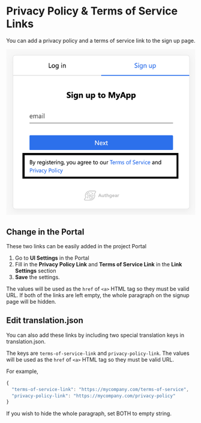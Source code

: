 # Privacy Policy & Terms of Service Links

You can add a privacy policy and a terms of service link to the sign up page.&#x20;

<img src="../../.gitbook/assets/privacy-terms-links-signup.png" alt="" data-size="original">&#x20;

## Change in the Portal

These two links can be easily added in the project Portal

1. Go to **UI Settings** in the Portal
2. Fill in the **Privacy Policy Link** and **Terms of Service Link** in the **Link Settings** section
3. **Save** the settings.

The values will be used as the `href` of `<a>` HTML tag so they must be valid URL. If both of the links are left empty, the whole paragraph on the signup page will be hidden.

## Edit translation.json

You can also add these links by including two special translation keys in translation.json.

The keys are `terms-of-service-link` and `privacy-policy-link`. The values will be used as the `href` of `<a>` HTML tag so they must be valid URL.

For example,

```javascript
{
  "terms-of-service-link": "https://mycompany.com/terms-of-service",
  "privacy-policy-link": "https://mycompany.com/privacy-policy"
}
```

If you wish to hide the whole paragraph, set BOTH to empty string.
